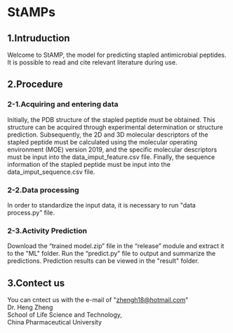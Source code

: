 # StAMPs
## 1.Intruduction
Welcome to StAMP, the model for predicting stapled antimicrobial peptides. It is possible to read and cite relevant literature during use.
## 2.Procedure
### 2-1.Acquiring and entering data
Initially, the PDB structure of the stapled peptide must be obtained. This structure can be acquired through experimental determination or structure prediction. Subsequently, the 2D and 3D molecular descriptors of the stapled peptide must be calculated using the molecular operating environment (MOE) version 2019, and the specific molecular descriptors must be input into the data_imput_feature.csv file. Finally, the sequence information of the stapled peptide must be input into the data_imput_sequence.csv file.
### 2-2.Data processing
In order to standardize the input data, it is necessary to run "data process.py" file.
### 2-3.Activity Prediction
Download the “trained model.zip” file in the “release” module and extract it to the "ML" folder. Run the “predict.py” file to output and summarize the predictions. Prediction results can be viewed in the "result" folder.
## 3.Contect us
You can cntect us with the e-mail of "zhengh18@hotmail.com"  
Dr. Heng Zheng  
School of Life Science and Technology,  
China Pharmaceutical University
